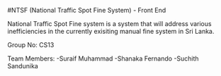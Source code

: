 #NTSF (National Traffic Spot Fine System) - Front End

National Traffic Spot Fine system is a system that will address various inefficiencies in the currently exisiting manual fine system in Sri Lanka.

Group No: CS13

Team Members:
    -Suraif Muhammad
    -Shanaka Fernando
    -Suchith Sandunika        

